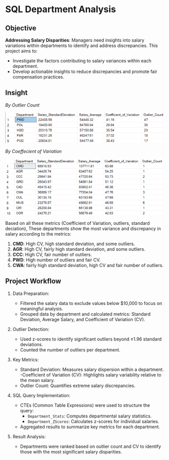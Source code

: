 # SQL Department Analysis
## Objective
**Addressing Salary Disparities**: Managers need insights into salary variations within departments to identify and address discrepancies. This project aims to:

- Investigate the factors contributing to salary variances within each department.
- Develop actionable insights to reduce discrepancies and promote fair compensation practices.
## Insight

*By Outlier Count*<br/>

![Output](Result.png)

*By Coeffecient of Variation*<br/>

![By_COV](ByCOV.png)

Based on all these metrics (Coefficient of Variation, outliers, standard deciation), These departments show the most variance and discrepancy in salary according to the metrics:

1. **CMD**: High CV, high standard deviation, and some outliers.
2. **AGR**: High CV, fairly high standard deviation, and some outliers.
3. **CCC**: High CV, fair number of outliers.
4. **PWD**: High number of outliers and fair CV.
5. **CWA**: fairly high standard deviation, high CV and fair number of outliers.

## Project Workflow

1. Data Preparation:

    - Filtered the salary data to exclude values below $10,000 to focus on meaningful analysis.
    - Grouped data by department and calculated metrics: Standard Deviation, Average Salary, and Coefficient of Variation (CV).
2. Outlier Detection:

    - Used z-scores to identify significant outliers beyond ±1.96 standard deviations.
    - Counted the number of outliers per department.

3. Key Metrics:

    - Standard Deviation: Measures salary dispersion within a department.
     -Coefficient of Variation (CV): Highlights salary variability relative to the mean salary.
    - Outlier Count: Quantifies extreme salary discrepancies.

4. SQL Query Implementation:

    - CTEs (Common Table Expressions) were used to structure the query:
        - `Department_Stats`: Computes departmental salary statistics.
        - `Department_ZScores`: Calculates z-scores for individual salaries.
    - Aggregated results to summarize key metrics for each department.

5. Result Analysis:

    - Departments were ranked based on outlier count and CV to identify those with the most significant salary disparities.

